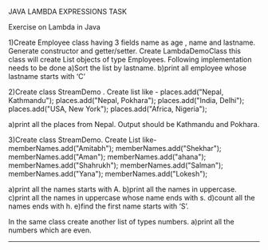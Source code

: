 JAVA LAMBDA EXPRESSIONS TASK

Exercise on Lambda in Java

1)Create Employee class having 3 fields name as age , name and lastname.
  Generate constructor and getter/setter.
  Create LambdaDemoClass this class will create List objects of type Employees.
  Following implementation needs to be done 
a)Sort the list by lastname.
b)print all employee whose lastname starts with ‘C’


2)Create class StreamDemo .
  Create list like - 
       places.add("Nepal, Kathmandu");
       places.add("Nepal, Pokhara");
       places.add("India, Delhi");
       places.add("USA, New York");
       places.add("Africa, Nigeria");

a)print all the places from Nepal.
  Output should be Kathmandu and Pokhara.

3)Create class StreamDemo.
  Create List like-
  memberNames.add("Amitabh");
		memberNames.add("Shekhar");
		memberNames.add("Aman");
		memberNames.add("ahana");
		memberNames.add("Shahrukh");
		memberNames.add("Salman");
		memberNames.add("Yana");
		memberNames.add("Lokesh");

a)print all the names starts with A.
b)print all the names in uppercase.
c)print all the names in uppercase whose name ends with s.
d)count all the names ends with h.
e)find the first name starts with ‘S’.

In the same class create another list of types numbers.
a)print all the numbers which are even.

__________________________________________________________________



